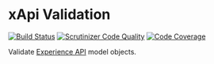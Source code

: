 xApi Validation
===============

[![Build Status](https://travis-ci.org/php-xapi/validation.svg?branch=master)](https://travis-ci.org/php-xapi/validation)
[![Scrutinizer Code Quality](https://scrutinizer-ci.com/g/php-xapi/validation/badges/quality-score.png?b=master)](https://scrutinizer-ci.com/g/php-xapi/validation/?branch=master)
[![Code Coverage](https://scrutinizer-ci.com/g/php-xapi/validation/badges/coverage.png?b=master)](https://scrutinizer-ci.com/g/php-xapi/validation/?branch=master)

Validate [Experience API](https://github.com/adlnet/xAPI-Spec/blob/master/xAPI.md)
model objects.

